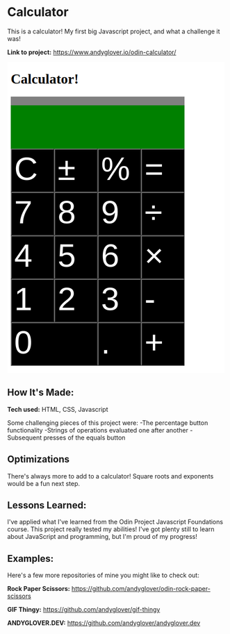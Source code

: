 
# Calculator
This is a calculator! My first big Javascript project, and what a challenge it was!

**Link to project:** https://www.andyglover.io/odin-calculator/

![Thumbnail](./img/project-screenshot.png "screenshot of andyglover.dev")

## How It's Made:

**Tech used:** HTML, CSS, Javascript

Some challenging pieces of this project were:
-The percentage button functionality
-Strings of operations evaluated one after another
-Subsequent presses of the equals button

## Optimizations

There's always more to add to a calculator! Square roots and exponents would be a fun next step.

## Lessons Learned:

I've applied what I've learned from the Odin Project Javascript Foundations course. This project really tested my abilities! I've got plenty still to learn about JavaScript and programming, but I'm proud of my progress!

## Examples:
Here's a few more repositories of mine you might like to check out:

**Rock Paper Scissors:** https://github.com/andyglover/odin-rock-paper-scissors

**GIF Thingy:** https://github.com/andyglover/gif-thingy

**ANDYGLOVER.DEV:** https://github.com/andyglover/andyglover.dev